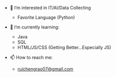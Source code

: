 


- 👀 I’m interested in IT/AI/Data Collecting 
  - Favorite Language (Python)


- 🌱 I’m currently learning:
  - Java 
  - SQL
  - HTML/JS/CSS (Getting Better...Especially JS)
  
 - 📫 How to reach me: 
    - ruichengrao07@gmail.com

<!---
ruichengrao/ruichengrao is a ✨ special ✨ repository because its `README.md` (this file) appears on your GitHub profile.
You can click the Preview link to take a look at your changes.
--->
